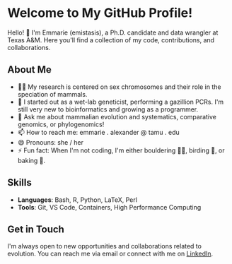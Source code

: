 # Welcome to My GitHub Profile!

Hello! 👋 I'm Emmarie (emistasis), a Ph.D. candidate and data wrangler at Texas A&M. Here you'll find a collection of my code, contributions, and collaborations.

## About Me

- 👩‍🔬 My research is centered on sex chromosomes and their role in the speciation of mammals.
- 🌱 I started out as a wet-lab geneticist, performing a gazillion PCRs. I'm still very new to bioinformatics and growing as a programmer.
- 💬 Ask me about mammalian evolution and systematics, comparative genomics, or phylogenomics!
- 📫 How to reach me: emmarie . alexander @ tamu . edu
- 😄 Pronouns: she / her
- ⚡ Fun fact: When I'm not coding, I'm either bouldering 🧗‍♀️, birding 🦉, or baking 🍪. 

## Skills

- **Languages**: Bash, R, Python, LaTeX, Perl
- **Tools**: Git, VS Code, Containers, High Performance Computing

## Get in Touch

I'm always open to new opportunities and collaborations related to evolution. You can reach me via email or connect with me on [LinkedIn](https://www.linkedin.com/in/emmarie-alexander).
